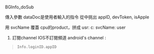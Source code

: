 BGInfo_doSub

傳入參數 dataDoc是使用者輸入的指令
從中挑出 appID, devToken, isApple

用 svcName 覆蓋 cpu的product，拼成 usr: c: svcName: user

1. 訂閱channel
   IOS不訂閱頻道
   android's channel : 

> ```bash
> Info.loginID.appID
> ```